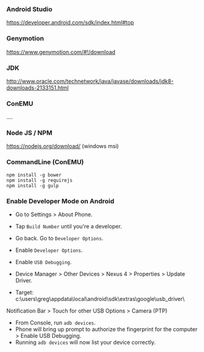 ### Android Studio

https://developer.android.com/sdk/index.html#top


### Genymotion

https://www.genymotion.com/#!/download


### JDK
http://www.oracle.com/technetwork/java/javase/downloads/jdk8-downloads-2133151.html


### ConEMU
....

### Node JS / NPM
https://nodejs.org/download/
(windows msi)


### CommandLine (ConEMU)

```
npm install -g bower
npm install -g requirejs
npm install -g gulp
```

### Enable Developer Mode on Android

- Go to Settings > About Phone.
- Tap `Build Number` until you're a developer.
- Go back.  Go to `Developer Options`.
- Enable `Developer Options`.
- Enable `USB Debugging`.

- Device Manager > Other Devices > Nexus 4 > Properties > Update Driver.
- Target: c:\users\greg\appdata\local\android\sdk\extras\google\usb_driver\

Notification Bar > Touch for other USB Options > Camera (PTP)

- From Console, run `adb devices`.  
- Phone will bring up prompt to authorize the fingerprint for the computer > Enable USB Debugging.
- Running `adb devices` will now list your device correctly.
